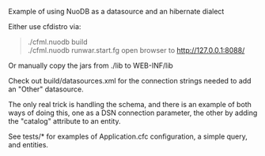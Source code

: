 Example of using NuoDB as a datasource and an hibernate dialect

Either use cfdistro via:

>  ./cfml.nuodb build  
>  ./cfml.nuodb runwar.start.fg
>  open browser to http://127.0.0.1:8088/  

Or manually copy the jars from ./lib to WEB-INF/lib

Check out build/datasources.xml for the connection strings needed to add an "Other" datasource.

The only real trick is handling the schema, and there is an example of both ways of doing this, 
one as a DSN connection parameter, the other by adding the "catalog" attribute to an entity.

See tests/* for examples of Application.cfc configuration, a simple query, and entities.
